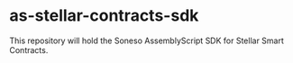 # as-stellar-contracts-sdk

This repository will hold the Soneso AssemblyScript SDK for Stellar Smart Contracts.
